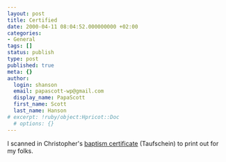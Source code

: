 ```yaml
---
layout: post
title: Certified
date: 2000-04-11 08:04:52.000000000 +02:00
categories:
- General
tags: []
status: publish
type: post
published: true
meta: {}
author:
  login: shanson
  email: papascott-wp@gmail.com
  display_name: PapaScott
  first_name: Scott
  last_name: Hanson
# excerpt: !ruby/object:Hpricot::Doc
  # options: {}
---
```

<p>I scanned in Christopher's <a href="http://shanson.editthispage.com/pictures/viewer$208">baptism certificate</a> (Taufschein) to print out for my folks.</p>
